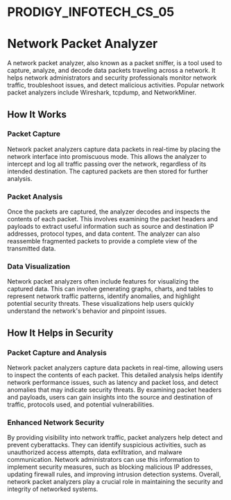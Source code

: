 # PRODIGY_INFOTECH_CS_05

# Network Packet Analyzer

A network packet analyzer, also known as a packet sniffer, is a tool used to capture, analyze, and decode data packets traveling across a network. It helps network administrators and security professionals monitor network traffic, troubleshoot issues, and detect malicious activities. Popular network packet analyzers include Wireshark, tcpdump, and NetworkMiner.

## How It Works

### Packet Capture
Network packet analyzers capture data packets in real-time by placing the network interface into promiscuous mode. This allows the analyzer to intercept and log all traffic passing over the network, regardless of its intended destination. The captured packets are then stored for further analysis.

### Packet Analysis
Once the packets are captured, the analyzer decodes and inspects the contents of each packet. This involves examining the packet headers and payloads to extract useful information such as source and destination IP addresses, protocol types, and data content. The analyzer can also reassemble fragmented packets to provide a complete view of the transmitted data.

### Data Visualization
Network packet analyzers often include features for visualizing the captured data. This can involve generating graphs, charts, and tables to represent network traffic patterns, identify anomalies, and highlight potential security threats. These visualizations help users quickly understand the network's behavior and pinpoint issues.

## How It Helps in Security

### Packet Capture and Analysis
Network packet analyzers capture data packets in real-time, allowing users to inspect the contents of each packet. This detailed analysis helps identify network performance issues, such as latency and packet loss, and detect anomalies that may indicate security threats. By examining packet headers and payloads, users can gain insights into the source and destination of traffic, protocols used, and potential vulnerabilities.

### Enhanced Network Security
By providing visibility into network traffic, packet analyzers help detect and prevent cyberattacks. They can identify suspicious activities, such as unauthorized access attempts, data exfiltration, and malware communication. Network administrators can use this information to implement security measures, such as blocking malicious IP addresses, updating firewall rules, and improving intrusion detection systems. Overall, network packet analyzers play a crucial role in maintaining the security and integrity of networked systems.
